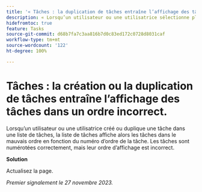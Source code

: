 ```yaml
---
title: '« Tâches : la duplication de tâches entraîne l’affichage des tâches dans un ordre incorrect »'
description: « Lorsqu’un utilisateur ou une utilisatrice sélectionne plusieurs tâches dans une liste de tâches et les duplique, la liste de tâches affiche alors les tâches dans le mauvais ordre en fonction du numéro d’ordre de la tâche. Les tâches sont numérotées correctement, mais leur ordre d’affichage est incorrect. Une solution de contournement est disponible. »
hidefromtoc: true
feature: Tasks
source-git-commit: d68b7fa7c3aa816b7d0c83ed172c0728d8031caf
workflow-type: tm+mt
source-wordcount: '122'
ht-degree: 100%

---
```



# Tâches : la création ou la duplication de tâches entraîne l’affichage des tâches dans un ordre incorrect.

Lorsqu’un utilisateur ou une utilisatrice créé ou duplique une tâche dans une liste de tâches, la liste de tâches affiche alors les tâches dans le mauvais ordre en fonction du numéro d’ordre de la tâche. Les tâches sont numérotées correctement, mais leur ordre d’affichage est incorrect.

**Solution**

Actualisez la page.

_Premier signalement le 27 novembre 2023._

